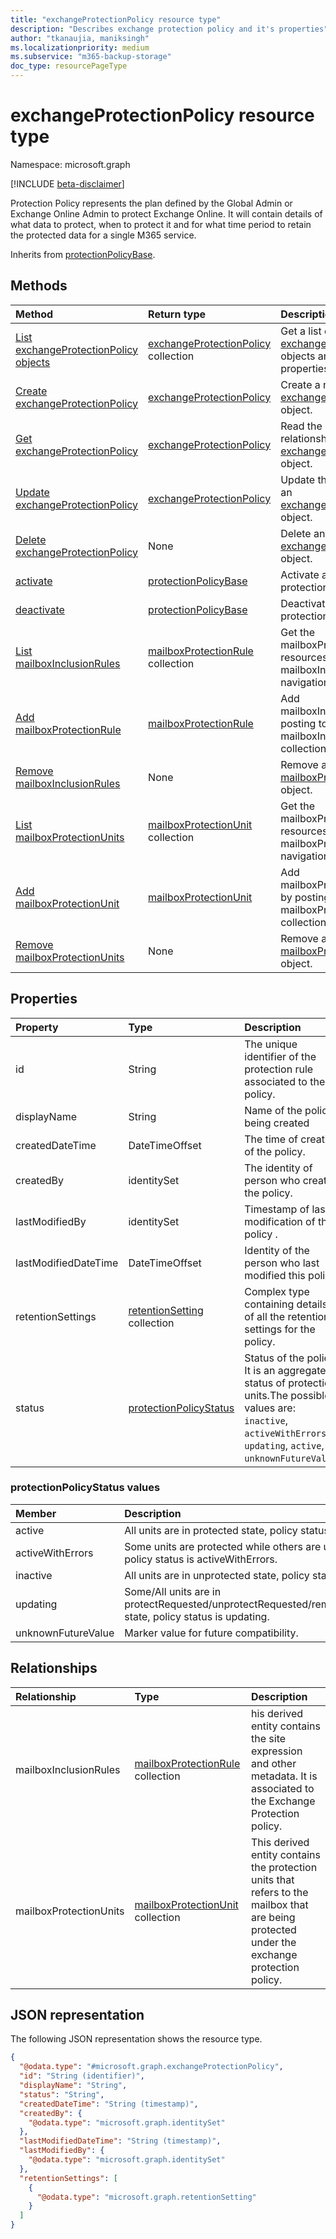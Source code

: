 ```yaml
---
title: "exchangeProtectionPolicy resource type"
description: "Describes exchange protection policy and it's properties"
author: "tkanaujia, maniksingh"
ms.localizationpriority: medium
ms.subservice: "m365-backup-storage"
doc_type: resourcePageType
---
```


# exchangeProtectionPolicy resource type

Namespace: microsoft.graph

[!INCLUDE [beta-disclaimer](../../includes/beta-disclaimer.md)]

Protection Policy represents the plan defined by the Global Admin or Exchange Online Admin to protect Exchange Online. It will contain details of what data to protect, when to protect it and for what time period to retain the protected data for a single M365 service.

Inherits from [protectionPolicyBase](../resources/protectionpolicybase.md).

## Methods
|Method|Return type|Description|
|:---|:---|:---|
|[List exchangeProtectionPolicy objects](../api/backuprestoreroot-list-exchangeprotectionpolicies.md)|[exchangeProtectionPolicy](../resources/exchangeprotectionpolicy.md) collection|Get a list of the [exchangeProtectionPolicy](../resources/exchangeprotectionpolicy.md) objects and their properties.|
|[Create exchangeProtectionPolicy](../api/backuprestoreroot-post-exchangeprotectionpolicies.md)|[exchangeProtectionPolicy](../resources/exchangeprotectionpolicy.md)|Create a new [exchangeProtectionPolicy](../resources/exchangeprotectionpolicy.md) object.|
|[Get exchangeProtectionPolicy](../api/exchangeprotectionpolicy-get.md)|[exchangeProtectionPolicy](../resources/exchangeprotectionpolicy.md)|Read the properties and relationships of an [exchangeProtectionPolicy](../resources/exchangeprotectionpolicy.md) object.|
|[Update exchangeProtectionPolicy](../api/exchangeprotectionpolicy-update.md)|[exchangeProtectionPolicy](../resources/exchangeprotectionpolicy.md)|Update the properties of an [exchangeProtectionPolicy](../resources/exchangeprotectionpolicy.md) object.|
|[Delete exchangeProtectionPolicy](../api/backuprestoreroot-delete-exchangeprotectionpolicies.md)|None|Delete an [exchangeProtectionPolicy](../resources/exchangeprotectionpolicy.md) object.|
|[activate](../api/exchangeprotectionpolicy-activate.md)|[protectionPolicyBase](../resources/protectionpolicybase.md)|Activate an inactive protection policy|
|[deactivate](../api/exchangeprotectionpolicy-deactivate.md)|[protectionPolicyBase](../resources/protectionpolicybase.md)|Deactivate an active protection policy|
|[List mailboxInclusionRules](../api/exchangeprotectionpolicy-list-mailboxinclusionrules.md)|[mailboxProtectionRule](../resources/mailboxprotectionrule.md) collection|Get the mailboxProtectionRule resources from the mailboxInclusionRules navigation property.|
|[Add mailboxProtectionRule](../api/exchangeprotectionpolicy-post-mailboxinclusionrules.md)|[mailboxProtectionRule](../resources/mailboxprotectionrule.md)|Add mailboxInclusionRules by posting to the mailboxInclusionRules collection.|
|[Remove mailboxInclusionRules](../api/exchangeprotectionpolicy-delete-mailboxinclusionrules.md)|None|Remove a [mailboxProtectionRule](../resources/mailboxprotectionrule.md) object.|
|[List mailboxProtectionUnits](../api/exchangeprotectionpolicy-list-mailboxprotectionunits.md)|[mailboxProtectionUnit](../resources/mailboxprotectionunit.md) collection|Get the mailboxProtectionUnit resources from the mailboxProtectionUnits navigation property.|
|[Add mailboxProtectionUnit](../api/exchangeprotectionpolicy-post-mailboxprotectionunits.md)|[mailboxProtectionUnit](../resources/mailboxprotectionunit.md)|Add mailboxProtectionUnits by posting to the mailboxProtectionUnits collection.|
|[Remove mailboxProtectionUnits](../api/exchangeprotectionpolicy-delete-mailboxprotectionunits.md)|None|Remove a [mailboxProtectionUnit](../resources/mailboxprotectionunit.md) object.|

## Properties
|Property|Type|Description|
|:---|:---|:---|
|id|String|The unique identifier of the protection rule associated to the policy.|
|displayName|String|Name of the policy being created|
|createdDateTime|DateTimeOffset|The time of creation of the policy.|
|createdBy|identitySet|The identity of person who created the policy.|
|lastModifiedBy|identitySet|Timestamp of last modification of this policy .|
|lastModifiedDateTime|DateTimeOffset|Identity of the person who last modified this policy.|
|retentionSettings|[retentionSetting](../resources/retentionsetting.md) collection|Complex type containing details of all the retention settings for the policy.|
|status|[protectionPolicyStatus](../resources/exchangeProtectionPolicy.md#protectionpolicystatus-values)|Status of the policy. It is an aggregated status of protection units.The possible values are: `inactive`, `activeWithErrors`, `updating`, `active`, `unknownFutureValue`.|

### protectionPolicyStatus values
|Member | Description |
|:------|:------------|
|active | All units are in protected state, policy status is active.|
|activeWithErrors | Some units are protected while others are unprotected, policy status is activeWithErrors.|
|inactive | All units are in unprotected state, policy status is inactive.|
|updating | Some/All units are in protectRequested/unprotectRequested/removeRequested state, policy status is updating.|
|unknownFutureValue | Marker value for future compatibility.|

## Relationships
|Relationship|Type|Description|
|:---|:---|:---|
|mailboxInclusionRules|[mailboxProtectionRule](../resources/mailboxprotectionrule.md) collection|his derived entity contains the site expression and other metadata. It is associated to the Exchange Protection policy.|
|mailboxProtectionUnits|[mailboxProtectionUnit](../resources/mailboxprotectionunit.md) collection|This derived entity contains the protection units that refers to the mailbox that are being protected under the exchange protection policy.|

## JSON representation
The following JSON representation shows the resource type.
<!-- {
  "blockType": "resource",
  "keyProperty": "id",
  "@odata.type": "microsoft.graph.exchangeProtectionPolicy",
  "baseType": "microsoft.backupRestore.protectionPolicyBase",
  "openType": false
}
-->
``` json
{
  "@odata.type": "#microsoft.graph.exchangeProtectionPolicy",
  "id": "String (identifier)",
  "displayName": "String",
  "status": "String",
  "createdDateTime": "String (timestamp)",
  "createdBy": {
    "@odata.type": "microsoft.graph.identitySet"
  },
  "lastModifiedDateTime": "String (timestamp)",
  "lastModifiedBy": {
    "@odata.type": "microsoft.graph.identitySet"
  },
  "retentionSettings": [
    {
      "@odata.type": "microsoft.graph.retentionSetting"
    }
  ]
}
```

